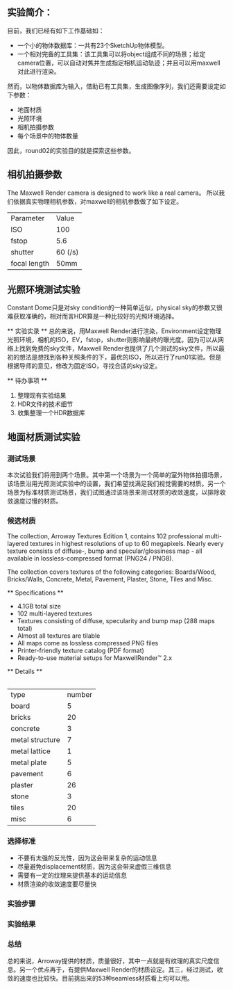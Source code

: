 ## 实验简介：

目前，我们已经有如下工作基础如：

* 一个小的物体数据库：一共有23个SketchUp物体模型。 
* 一个相对完备的工具集：该工具集可以将object组成不同的场景；给定camera位置，可以自动对焦并生成指定相机运动轨迹；并且可以用maxwell对此进行渲染。

然而，以物体数据库为输入，借助已有工具集，生成图像序列，我们还需要设定如下参数：

* 地面材质
* 光照环境
* 相机拍摄参数
* 每个场景中的物体数量

因此，round02的实验目的就是探索这些参数。


## 相机拍摄参数

The Maxwell Render camera is designed to work like a real camera。 所以我们依据真实物理相机参数，对maxwell的相机参数做了如下设定。

<table>
<tr> <td>Parameter</td> <td> Value </td> </tr>
<tr> <td>ISO</td> <td> 100 </td> </tr>
<tr> <td>fstop</td> <td> 5.6 </td> </tr>
<tr> <td>shutter</td> <td> 60 (/s) </td> </tr>
<tr> <td> focal length</td> <td> 50mm </td> </tr>
<table> 



## 光照环境测试实验

Constant Dome只是对sky condition的一种简单近似，physical sky的参数又很难获取准确的，相对而言HDR算是一种比较好的光照环境选择。



** 实验实录 **
总的来说，用Maxwell Render进行渲染，Environment设定物理光照环境，相机的ISO，EV，fstop，shutter则影响最终的曝光度。因为可以从网络上找到免费的sky文件，Maxwell Render也提供了几个测试的sky文件，所以最初的想法是想找到各种关照条件的下，最优的ISO，所以进行了run01实验。但是根据导师的意见，修改为固定ISO，寻找合适的sky设定。


** 待办事项 **

1. 整理现有实验结果
2. HDR文件的技术细节
3. 收集整理一个HDR数据库


## 地面材质测试实验

### 测试场景

本次试验我们将用到两个场景。其中第一个场景为一个简单的室外物体拍摄场景，该场景沿用光照测试实验中的设置，我们希望找满足我们视觉需要的材质。另一个场景为标准材质测试场景，我们试图通过该场景来测试材质的收敛速度，以排除收敛速度过慢的材质。

	
### 候选材质

The collection, Arroway Textures Edition 1, contains 102 professional multi-layered textures in highest resolutions of up to 60 megapixels. Nearly every texture consists of diffuse-, bump and specular/glossiness map - all available in lossless-compressed format (PNG24 / PNG8).

The collection covers textures of the following categories: Boards/Wood, Bricks/Walls, Concrete, Metal, Pavement, Plaster, Stone, Tiles and Misc.


** Specifications **

* 4.1GB total size
* 102 multi-layered textures
* Textures consisting of diffuse, specularity and bump map (288 maps total)
* Almost all textures are tilable
* All maps come as lossless compressed PNG files
* Printer-friendly texture catalog (PDF format)
* Ready-to-use material setups for MaxwellRender™ 2.x



** Details **
<table> 
<tr> <td>type</td> 				<td>number	</td> </tr>
<tr> <td>board</td> 			<td>5		</td> </tr>
<tr> <td>bricks</td> 			<td>20		</td> </tr>
<tr> <td>concrete</td> 			<td>3		</td> </tr>
<tr> <td>metal structure</td> 	<td>7		</td> </tr>
<tr> <td>metal lattice</td> 	<td>1		</td> </tr>
<tr> <td>metal plate</td> 		<td>5		</td> </tr>
<tr> <td>pavement</td> 			<td>6		</td> </tr>
<tr> <td>plaster</td> 			<td>26		</td> </tr>
<tr> <td>stone</td> 			<td>3		</td> </tr>
<tr> <td>tiles</td> 			<td>20		</td> </tr>
<tr> <td>misc</td> 				<td>6		</td> </tr>
</table>




### 选择标准

* 不要有太强的反光性，因为这会带来复杂的运动信息
* 尽量避免displacement材质，因为这会带来虚假三维信息
* 需要有一定的纹理来提供基本的运动信息
* 材质渲染的收敛速度要尽量快


### 实验步骤


### 实验结果

### 总结
总的来说，Arroway提供的材质，质量很好，其中一点就是有纹理的真实尺度信息。另一个优点再于，有提供Maxwell Render的材质设定。其三，经过测试，收敛的速度也比较快。目前挑出来的53种seamless材质看上均可以用。






